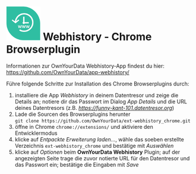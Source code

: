 # <img src="https://github.com/OwnYourData/ext-webhistory_chrome/raw/master/images/app_logo.png" width="92"> Webhistory - Chrome Browserplugin

Informationen zur OwnYourData Webhistory-App findest du hier: https://github.com/OwnYourData/app-webhistory/

Führe folgende Schritte zur Installation des Chrome Browserplugins durch:

1. installiere die App *Webhistory* in deinem Datentresor und zeige die Details an; notiere dir das Passwort im Dialog *App Details* und die URL deines Datentresors (z.B. *https://funny-kant-101.datentresor.org*)    
2. Lade die Sourcen des Browserplugins herunter    
    `git clone https://github.com/OwnYourData/ext-webhistory_chrome.git`    
3. öffne in Chrome `chrome://extensions/` und aktiviere den Entwicklermodus    
4. klicke auf *Entpackte Erweiterung laden...*, wähle das soeben erstellte Verzeichnis `ext-webhistory_chrome` und bestätige mit *Auswählen*    
5. klicke auf *Optionen* beim **OwnYourData Webhistory** Plugin; auf der angezeigten Seite trage die zuvor notierte URL für den Datentresor und das Passwort ein; bestätige die Eingaben mit *Save*
